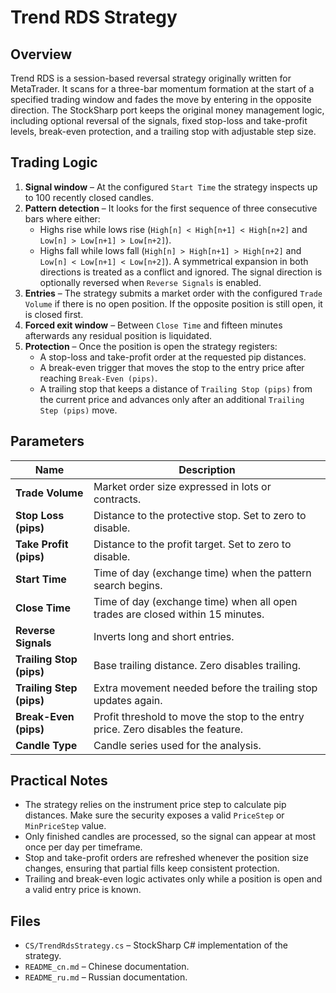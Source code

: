 # Trend RDS Strategy

## Overview
Trend RDS is a session-based reversal strategy originally written for MetaTrader. It scans for a three-bar momentum formation at the start of a specified trading window and fades the move by entering in the opposite direction. The StockSharp port keeps the original money management logic, including optional reversal of the signals, fixed stop-loss and take-profit levels, break-even protection, and a trailing stop with adjustable step size.

## Trading Logic
1. **Signal window** – At the configured `Start Time` the strategy inspects up to 100 recently closed candles.
2. **Pattern detection** – It looks for the first sequence of three consecutive bars where either:
   - Highs rise while lows rise (`High[n] < High[n+1] < High[n+2]` and `Low[n] > Low[n+1] > Low[n+2]`).
   - Highs fall while lows fall (`High[n] > High[n+1] > High[n+2]` and `Low[n] < Low[n+1] < Low[n+2]`).
   A symmetrical expansion in both directions is treated as a conflict and ignored. The signal direction is optionally reversed when `Reverse Signals` is enabled.
3. **Entries** – The strategy submits a market order with the configured `Trade Volume` if there is no open position. If the opposite position is still open, it is closed first.
4. **Forced exit window** – Between `Close Time` and fifteen minutes afterwards any residual position is liquidated.
5. **Protection** – Once the position is open the strategy registers:
   - A stop-loss and take-profit order at the requested pip distances.
   - A break-even trigger that moves the stop to the entry price after reaching `Break-Even (pips)`.
   - A trailing stop that keeps a distance of `Trailing Stop (pips)` from the current price and advances only after an additional `Trailing Step (pips)` move.

## Parameters
| Name | Description |
| ---- | ----------- |
| **Trade Volume** | Market order size expressed in lots or contracts. |
| **Stop Loss (pips)** | Distance to the protective stop. Set to zero to disable. |
| **Take Profit (pips)** | Distance to the profit target. Set to zero to disable. |
| **Start Time** | Time of day (exchange time) when the pattern search begins. |
| **Close Time** | Time of day (exchange time) when all open trades are closed within 15 minutes. |
| **Reverse Signals** | Inverts long and short entries. |
| **Trailing Stop (pips)** | Base trailing distance. Zero disables trailing. |
| **Trailing Step (pips)** | Extra movement needed before the trailing stop updates again. |
| **Break-Even (pips)** | Profit threshold to move the stop to the entry price. Zero disables the feature. |
| **Candle Type** | Candle series used for the analysis. |

## Practical Notes
- The strategy relies on the instrument price step to calculate pip distances. Make sure the security exposes a valid `PriceStep` or `MinPriceStep` value.
- Only finished candles are processed, so the signal can appear at most once per day per timeframe.
- Stop and take-profit orders are refreshed whenever the position size changes, ensuring that partial fills keep consistent protection.
- Trailing and break-even logic activates only while a position is open and a valid entry price is known.

## Files
- `CS/TrendRdsStrategy.cs` – StockSharp C# implementation of the strategy.
- `README_cn.md` – Chinese documentation.
- `README_ru.md` – Russian documentation.
